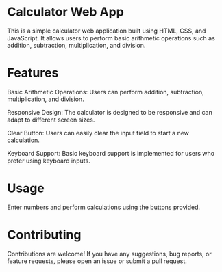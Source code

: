 # Calculator Web App
This is a simple calculator web application built using HTML, CSS, and JavaScript. It allows users to perform basic arithmetic operations such as addition, subtraction, multiplication, and division.

# Features
Basic Arithmetic Operations: Users can perform addition, subtraction, multiplication, and division.

Responsive Design: The calculator is designed to be responsive and can adapt to different screen sizes.

Clear Button: Users can easily clear the input field to start a new calculation.

Keyboard Support: Basic keyboard support is implemented for users who prefer using keyboard inputs.

# Usage
Enter numbers and perform calculations using the buttons provided.

# Contributing
Contributions are welcome! If you have any suggestions, bug reports, or feature requests, please open an issue or submit a pull request.
